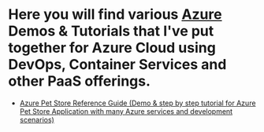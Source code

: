 # Here you will find various [Azure](https://ms.portal.azure.com/) Demos & Tutorials that I've put together for Azure Cloud using DevOps, Container Services and other PaaS offerings.

 - [Azure Pet Store Reference Guide (Demo & step by step tutorial for Azure Pet Store Application with many Azure services and development scenarios)](https://github.com/chtrembl/azure-cloud/tree/main/petstore)
